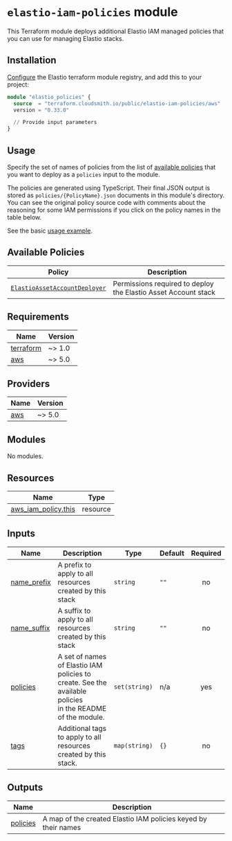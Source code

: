 # `elastio-iam-policies` module

This Terraform module deploys additional Elastio IAM managed policies that you can use for managing Elastio stacks.

## Installation

[Configure](../../README.md#configuring-the-terraform-modules-registry) the Elastio terraform module registry, and add this to your project:

```tf
module "elastio_policies" {
  source  = "terraform.cloudsmith.io/public/elastio-iam-policies/aws"
  version = "0.33.0"

  // Provide input parameters
}
```

## Usage

Specify the set of names of policies from the list of [available policies](#available-policies) that you want to deploy as a `policies` input to the module.

The policies are generated using TypeScript. Their final JSON output is stored as `policies/{PolicyName}.json` documents in this module's directory. You can see the original policy source code with comments about the reasoning for some IAM permissions if you click on the policy names in the table below.

See the basic [usage example](./examples/basic/main.tf).

## Available Policies

<!-- ELASTIO_BEGIN_POLICY_NAMES -->

| Policy                                                       | Description                                                    |
| ------------------------------------------------------------ | -------------------------------------------------------------- |
| [`ElastioAssetAccountDeployer`][ElastioAssetAccountDeployer] | Permissions required to deploy the Elastio Asset Account stack |

[ElastioAssetAccountDeployer]: ../../codegen/src/policies/ElastioAssetAccountDeployer.ts

<!-- ELASTIO_END_POLICY_NAMES -->

<!-- BEGIN_TF_DOCS -->

## Requirements

| Name                                                                     | Version |
| ------------------------------------------------------------------------ | ------- |
| <a name="requirement_terraform"></a> [terraform](#requirement_terraform) | ~> 1.0  |
| <a name="requirement_aws"></a> [aws](#requirement_aws)                   | ~> 5.0  |

## Providers

| Name                                             | Version |
| ------------------------------------------------ | ------- |
| <a name="provider_aws"></a> [aws](#provider_aws) | ~> 5.0  |

## Modules

No modules.

## Resources

| Name                                                                                                          | Type     |
| ------------------------------------------------------------------------------------------------------------- | -------- |
| [aws_iam_policy.this](https://registry.terraform.io/providers/hashicorp/aws/latest/docs/resources/iam_policy) | resource |

## Inputs

| Name                                                               | Description                                                                                                   | Type          | Default | Required |
| ------------------------------------------------------------------ | ------------------------------------------------------------------------------------------------------------- | ------------- | ------- | :------: |
| <a name="input_name_prefix"></a> [name_prefix](#input_name_prefix) | A prefix to apply to all resources created by this stack                                                      | `string`      | `""`    |    no    |
| <a name="input_name_suffix"></a> [name_suffix](#input_name_suffix) | A suffix to apply to all resources created by this stack                                                      | `string`      | `""`    |    no    |
| <a name="input_policies"></a> [policies](#input_policies)          | A set of names of Elastio IAM policies to create. See the available policies<br/>in the README of the module. | `set(string)` | n/a     |   yes    |
| <a name="input_tags"></a> [tags](#input_tags)                      | Additional tags to apply to all resources created by this stack.                                              | `map(string)` | `{}`    |    no    |

## Outputs

| Name                                                        | Description                                                    |
| ----------------------------------------------------------- | -------------------------------------------------------------- |
| <a name="output_policies"></a> [policies](#output_policies) | A map of the created Elastio IAM policies keyed by their names |

<!-- END_TF_DOCS -->
